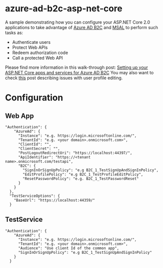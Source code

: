 # azure-ad-b2c-asp-net-core

A sample demonstrating how you can configure your ASP.NET Core 2.0 applications to take advantage of [Azure AD B2C](https://azure.microsoft.com/en-us/services/active-directory-b2c/) and [MSAL](https://github.com/AzureAD/microsoft-authentication-library-for-dotnet) to perform such tasks as:
- Authenticate users
- Protect Web APIs
- Redeem authorization code
- Call a protected Web API

Please find more information in this walk-through post:
[Setting up your ASP.NET Core apps and services for Azure AD B2C](https://dzimchuk.net/setting-up-your-aspnet-core-apps-and-services-for-azure-ad-b2c/)
You may also want to check [this](https://dzimchuk.net/azure-ad-b2c-user-profile-editing-issues-with-asp-net-core/) post describing issues with user profile editing.

# Configuration

## Web App

```
"Authentication": {
    "AzureAd": {
      "Instance": "e.g. https://login.microsoftonline.com/",
      "TenantId": "e.g. <your domain>.onmicrosoft.com>",
      "ClientId": "",
      "ClientSecret": "",
      "PostLogoutRedirectUri": "https://localhost:44397/",
      "ApiIdentifier": "https://<tenant name>.onmicrosoft.com/testapi",
      "B2C": {
        "SignInOrSignUpPolicy": "e.g B2C_1_TestSignUpAndSignInPolicy",
        "EditProfilePolicy": "e.g B2C_1_TestProfileEditPolicy",
        "ResetPasswordPolicy": "e.g. B2C_1_TestPasswordReset"
      }
    }
  },
  "TestServiceOptions": {
    "BaseUrl": "https://localhost:44359/"
  } 
```

## TestService

```
"Authentication": {
    "AzureAd": {
      "Instance": "e.g. https://login.microsoftonline.com/",
      "TenantId": "e.g. <your domain>.onmicrosoft.com>",
      "Audience": "Use client Id of the common app",
      "SignInOrSignUpPolicy": "e.g B2C_1_TestSignUpAndSignInPolicy"
    }
  }
```
